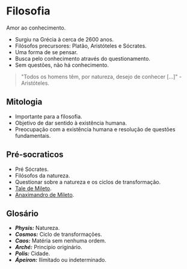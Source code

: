 # Filosofia
Amor ao conhecimento.

- Surgiu na Grécia à cerca de 2600 anos.
- Filósofos precursores: Platão, Aristóteles e Sócrates.
- Uma forma de se pensar.
- Busca pelo conhecimento através do questionamento.
- Sem questões, não há conhecimento.
> "Todos os homens têm, por natureza, desejo de conhecer [...]" - Aristóteles.

## Mitologia

- Importante para a filosofia.
- Objetivo de dar sentido à existência humana.
- Preocupação com a existência humana e resolução de questões fundamentais.

## Pré-socraticos

- Pré Sócrates.
- Filósofos da natureza.
- Questionar sobre a natureza e os ciclos de transformação.
- [Tale de Mileto](tales-de-mileto.md).
- [Anaximandro de Mileto](anaximandro-de-mileto.md).

## Glosário

- ***Physis:*** Natureza.
- ***Cosmos:*** Ciclo de transformações.
- ***Caos:*** Matéria sem nenhuma ordem.
- ***Arché:*** Principio originário.
- ***Polis:*** Cidade.
- ***Ápeiron:*** Ilimitado ou indeterminado.
